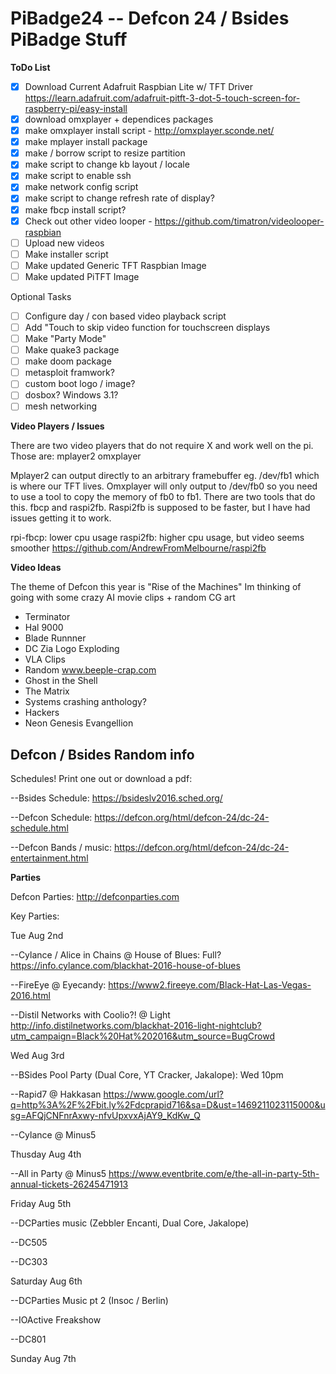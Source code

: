 # PiBadge24 -- Defcon 24 / Bsides PiBadge Stuff

__ToDo List__

  
  - [x] Download Current Adafruit Raspbian Lite w/ TFT Driver https://learn.adafruit.com/adafruit-pitft-3-dot-5-touch-screen-for-raspberry-pi/easy-install
  - [x] download omxplayer + dependices packages
  - [x] make omxplayer install script - http://omxplayer.sconde.net/
  - [x] make mplayer install package
  - [x] make / borrow script to resize partition
  - [x] make script to change kb layout / locale
  - [x] make script to enable ssh
  - [x] make network config script
  - [x] make script to change refresh rate of display?
  - [x] make fbcp install script? 
  - [x] Check out other video looper - https://github.com/timatron/videolooper-raspbian
  - [ ] Upload new videos
  - [ ] Make installer script
  - [ ] Make updated Generic TFT Raspbian Image
  - [ ] Make updated PiTFT Image
  
Optional Tasks
  - [ ] Configure day / con based video playback script
  - [ ] Add "Touch to skip video function for touchscreen displays
  - [ ] Make "Party Mode"
  - [ ] Make quake3 package
  - [ ] make doom package
  - [ ] metasploit framwork? 
  - [ ] custom boot logo / image?
  - [ ] dosbox? Windows 3.1?
  - [ ] mesh networking

__Video Players / Issues__

There are two video players that do not require X and work well on the pi. Those are:
mplayer2
omxplayer

Mplayer2 can output directly to an arbitrary framebuffer eg. /dev/fb1 which is where our TFT lives. Omxplayer will only output to /dev/fb0 so you need to use a tool to copy the memory of fb0 to fb1. There are two tools that do this. fbcp and raspi2fb. Raspi2fb is supposed to be faster, but I have had issues getting it to work.

rpi-fbcp: lower cpu usage 
raspi2fb: higher cpu usage, but video seems smoother https://github.com/AndrewFromMelbourne/raspi2fb

__Video Ideas__

The theme of Defcon this year is "Rise of the Machines" Im thinking of going with some crazy AI movie clips + random CG art 

* Terminator
* Hal 9000
* Blade Runnner
* DC Zia Logo Exploding
* VLA Clips
* Random www.beeple-crap.com
* Ghost in the Shell
* The Matrix
* Systems crashing anthology?
* Hackers
* Neon Genesis Evangellion

## Defcon / Bsides Random info

Schedules! Print one out or download a pdf:

--Bsides Schedule: https://bsideslv2016.sched.org/

--Defcon Schedule: https://defcon.org/html/defcon-24/dc-24-schedule.html

--Defcon Bands / music: https://defcon.org/html/defcon-24/dc-24-entertainment.html


__Parties__

Defcon Parties: http://defconparties.com

Key Parties:

Tue Aug 2nd

--Cylance / Alice in Chains @ House of Blues: Full? https://info.cylance.com/blackhat-2016-house-of-blues

--FireEye @ Eyecandy: https://www2.fireeye.com/Black-Hat-Las-Vegas-2016.html

--Distil Networks with Coolio?! @ Light http://info.distilnetworks.com/blackhat-2016-light-nightclub?utm_campaign=Black%20Hat%202016&utm_source=BugCrowd


Wed Aug 3rd

--BSides Pool Party (Dual Core, YT Cracker, Jakalope): Wed 10pm

--Rapid7 @ Hakkasan https://www.google.com/url?q=http%3A%2F%2Fbit.ly%2Fdcprapid716&sa=D&ust=1469211023115000&usg=AFQjCNFnrAxwy-nfvUpxvxAjAY9_KdKw_Q

--Cylance @ Minus5


Thusday Aug 4th

--All in Party @ Minus5 https://www.eventbrite.com/e/the-all-in-party-5th-annual-tickets-26245471913


Friday Aug 5th

--DCParties music (Zebbler Encanti, Dual Core, Jakalope)

--DC505

--DC303


Saturday Aug 6th

--DCParties Music pt 2 (Insoc / Berlin)

--IOActive Freakshow

--DC801


Sunday Aug 7th
